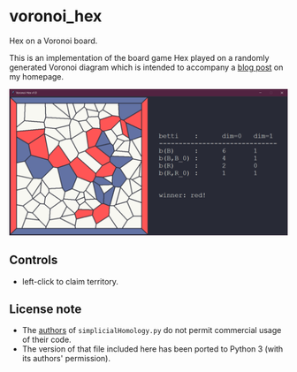 # voronoi_hex

Hex on a Voronoi board.

This is an implementation of the board game Hex played on a randomly generated Voronoi diagram which is intended to accompany a [blog post](https://nasosev.github.io/topology/2019/07/14/voronoi_hex/) on my homepage.

![Screenshot.](screenshot.png)

## Controls

- left-click to claim territory.

## License note

- The [authors](https://github.com/kb1dds/simplicialHomology) of `simplicialHomology.py` do not permit commercial usage of their code.
- The version of that file included here has been ported to Python 3 (with its authors' permission).
